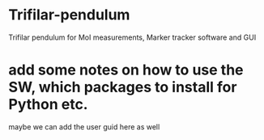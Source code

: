 # Trifilar-pendulum
Trifilar pendulum for MoI measurements, Marker tracker software and GUI

# add some notes on how to use the SW, which packages to install for Python etc.
maybe we can add the user guid here as well
